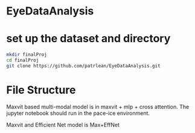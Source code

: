 # EyeDataAnalysis

# set up the dataset and directory

<!-- #region -->
```bash
mkdir finalProj
cd finalProj
git clone https://github.com/patrlean/EyeDataAnalysis.git
```
<!-- #endregion -->

# File Structure
Maxvit based multi-modal model is in maxvit + mlp + cross attention. The jupyter notebook should run in the pace-ice environment.

Maxvit and Efficient Net model is Max+EffNet
